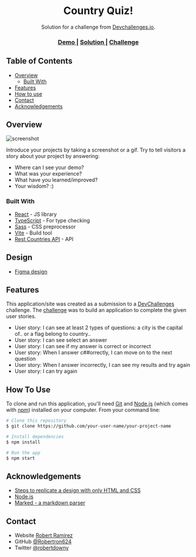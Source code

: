 <!-- Please update value in the {}  -->

<h1 align="center">Country Quiz!</h1>

<div align="center">
   Solution for a challenge from  <a href="http://devchallenges.io" target="_blank">Devchallenges.io</a>.
</div>

<div align="center">
  <h3>
    <a href="https://github.com/Robertron624/country-quiz">
      Demo
    </a>
    <span> | </span>
    <a href="https://github.com/Robertron624/country-quiz">
      Solution
    </a>
    <span> | </span>
    <a href="https://devchallenges.io/challenges/Bu3G2irnaXmfwQ8sZkw8">
      Challenge
    </a>
  </h3>
</div>

<!-- TABLE OF CONTENTS -->

## Table of Contents

- [Overview](#overview)
  - [Built With](#built-with)
- [Features](#features)
- [How to use](#how-to-use)
- [Contact](#contact)
- [Acknowledgements](#acknowledgements)

<!-- OVERVIEW -->

## Overview

![screenshot](https://user-images.githubusercontent.com/16707738/92399059-5716eb00-f132-11ea-8b14-bcacdc8ec97b.png)

Introduce your projects by taking a screenshot or a gif. Try to tell visitors a story about your project by answering:

- Where can I see your demo?
- What was your experience?
- What have you learned/improved?
- Your wisdom? :)

### Built With

<!-- This section should list any major frameworks that you built your project using. Here are a few examples.-->

- [React](https://reactjs.org/) - JS library
- [TypeScript](https://www.typescriptlang.org/) - For type checking
- [Sass](https://sass-lang.com/) - CSS preprocessor
- [Vite](https://vitejs.dev/) - Build tool
- [Rest Countries API](https://restcountries.com/) - API


## Design

- [Figma design](https://www.figma.com/file/Gw0ZNBbYN8asqFlZWy3jG1/Country-Quiz?node-id=0%3A1&mode=dev)

## Features

<!-- List the features of your application or follow the template. Don't share the figma file here :) -->

This application/site was created as a submission to a [DevChallenges](https://devchallenges.io/challenges) challenge. The [challenge](https://devchallenges.io/challenges/Bu3G2irnaXmfwQ8sZkw8) was to build an application to complete the given user stories.

- User story: I can see at least 2 types of questions: a city is the capital of.. or a flag belong to country..
- User story: I can see select an answer
- User story: I can see if my answer is correct or incorrect
- User story: When I answer c##orrectly, I can move on to the next question
- User story: When I answer incorrectly, I can see my results and try again
- User story: I can try again

## How To Use

<!-- Example: -->

To clone and run this application, you'll need [Git](https://git-scm.com) and [Node.js](https://nodejs.org/en/download/) (which comes with [npm](http://npmjs.com)) installed on your computer. From your command line:

```bash
# Clone this repository
$ git clone https://github.com/your-user-name/your-project-name

# Install dependencies
$ npm install

# Run the app
$ npm start
```

## Acknowledgements

<!-- This section should list any articles or add-ons/plugins that helps you to complete the project. This is optional but it will help you in the future. For example: -->

- [Steps to replicate a design with only HTML and CSS](https://devchallenges-blogs.web.app/how-to-replicate-design/)
- [Node.js](https://nodejs.org/)
- [Marked - a markdown parser](https://github.com/chjj/marked)

## Contact

-   Website [Robert Ramirez](https://robert-ramirez.co)
-   GitHub [@Robertron624](https://github.com/Robertron624)
-   Twitter [@robertdowny](https://www.twitter.com/robertdowny)